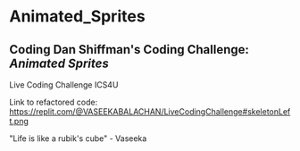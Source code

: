 # Animated_Sprites
## Coding Dan Shiffman's Coding Challenge: ***Animated Sprites***
Live Coding Challenge ICS4U

Link to refactored code: https://replit.com/@VASEEKABALACHAN/LiveCodingChallenge#skeletonLeft.png

 "Life is like a rubik's cube" - Vaseeka
